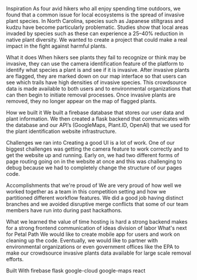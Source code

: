 Inspiration
As four avid hikers who all enjoy spending time outdoors, we found that a common issue for local ecosystems is the spread of invasive plant species. In North Carolina, species such as Japanese stiltgrass and kudzu have become particularly problematic. Studies show that local areas invaded by species such as these can experience a 25–40% reduction in native plant diversity. We wanted to create a project that could make a real impact in the fight against harmful plants.

What it does
When hikers see plants they fail to recognize or think may be invasive, they can use the camera identification feature of the platform to identify what species a plant is and see if it is invasive. After invasive plants are flagged, they are marked down on our map interface so that users can see which trails have high densities of invasive species. This crowdsource data is made available to both users and to environmental organizations that can then begin to initiate removal processes. Once invasive plants are removed, they no longer appear on the map of flagged plants.

How we built it
We built a firebase database that stores our user data and plant information. We then created a flask backend that communicates with the database and our API’s (GoogleMaps, Plant.ID, OpenAI) that we used for the plant identification website infrastructure.

Challenges we ran into
Creating a good UI is a lot of work. One of our biggest challenges was getting the camera feature to work correctly and to get the website up and running. Early on, we had two different forms of page routing going on in the website at once and this was challenging to debug because we had to completely change the structure of our pages code.

Accomplishments that we're proud of
We are very proud of how well we worked together as a team in this competition setting and how we partitioned different workflow features. We did a good job having distinct branches and we avoided disruptive merge conflicts that some of our team members have run into during past hackathons.

What we learned
the value of time
hosting is hard
a strong backend makes for a strong frontend
communication of ideas
division of labor
What's next for Petal Path
We would like to create mobile app for users and work on cleaning up the code. Eventually, we would like to partner with environmental organizations or even government offices like the EPA to make our crowdsource invasive plants data available for large scale removal efforts.

Built With
firebase
flask
google-cloud
google-maps
react

